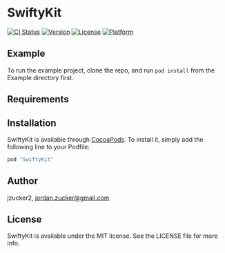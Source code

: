 # SwiftyKit

[![CI Status](http://img.shields.io/travis/jzucker2/SwiftyKit.svg?style=flat)](https://travis-ci.org/jzucker2/SwiftyKit)
[![Version](https://img.shields.io/cocoapods/v/SwiftyKit.svg?style=flat)](http://cocoapods.org/pods/SwiftyKit)
[![License](https://img.shields.io/cocoapods/l/SwiftyKit.svg?style=flat)](http://cocoapods.org/pods/SwiftyKit)
[![Platform](https://img.shields.io/cocoapods/p/SwiftyKit.svg?style=flat)](http://cocoapods.org/pods/SwiftyKit)

## Example

To run the example project, clone the repo, and run `pod install` from the Example directory first.

## Requirements

## Installation

SwiftyKit is available through [CocoaPods](http://cocoapods.org). To install
it, simply add the following line to your Podfile:

```ruby
pod "SwiftyKit"
```

## Author

jzucker2, jordan.zucker@gmail.com

## License

SwiftyKit is available under the MIT license. See the LICENSE file for more info.
